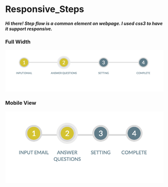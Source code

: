 # Responsive_Steps

##### Hi there! Step flow is a common element on webpage. I used css3 to have it support responsive.

### Full Width
![alt tag](https://raw.githubusercontent.com/annapolar/Responsive_Steps/master/Demo/Demo_1.png)

### Mobile View
![alt tag](https://raw.githubusercontent.com/annapolar/Responsive_Steps/master/Demo/Demo_2.png)
